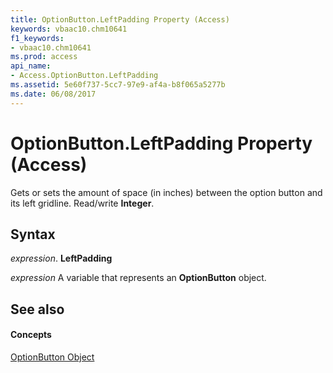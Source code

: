 ```yaml
---
title: OptionButton.LeftPadding Property (Access)
keywords: vbaac10.chm10641
f1_keywords:
- vbaac10.chm10641
ms.prod: access
api_name:
- Access.OptionButton.LeftPadding
ms.assetid: 5e60f737-5cc7-97e9-af4a-b8f065a5277b
ms.date: 06/08/2017
---
```



# OptionButton.LeftPadding Property (Access)

Gets or sets the amount of space (in inches) between the option button and its left gridline. Read/write  **Integer**.


## Syntax

 _expression_. **LeftPadding**

 _expression_ A variable that represents an **OptionButton** object.


## See also


#### Concepts


[OptionButton Object](optionbutton-object-access.md)

